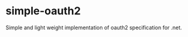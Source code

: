 simple-oauth2
=============

Simple and light weight implementation of oauth2 specification for .net.

